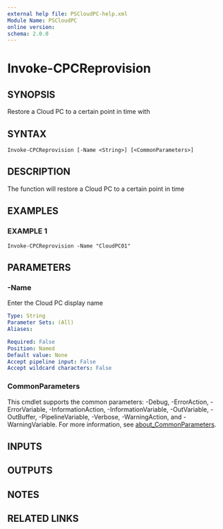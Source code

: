 ```yaml
---
external help file: PSCloudPC-help.xml
Module Name: PSCloudPC
online version:
schema: 2.0.0
---
```


# Invoke-CPCReprovision

## SYNOPSIS
Restore a Cloud PC to a certain point in time with

## SYNTAX

```
Invoke-CPCReprovision [-Name <String>] [<CommonParameters>]
```

## DESCRIPTION
The function will restore a Cloud PC to a certain point in time

## EXAMPLES

### EXAMPLE 1
```
Invoke-CPCReprovision -Name "CloudPC01"
```

## PARAMETERS

### -Name
Enter the Cloud PC display name

```yaml
Type: String
Parameter Sets: (All)
Aliases:

Required: False
Position: Named
Default value: None
Accept pipeline input: False
Accept wildcard characters: False
```

### CommonParameters
This cmdlet supports the common parameters: -Debug, -ErrorAction, -ErrorVariable, -InformationAction, -InformationVariable, -OutVariable, -OutBuffer, -PipelineVariable, -Verbose, -WarningAction, and -WarningVariable. For more information, see [about_CommonParameters](http://go.microsoft.com/fwlink/?LinkID=113216).

## INPUTS

## OUTPUTS

## NOTES

## RELATED LINKS
